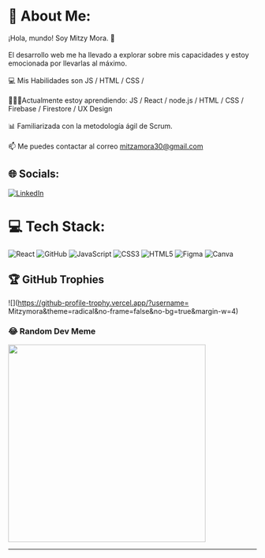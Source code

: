 # 💫 About Me:
¡Hola, mundo! Soy Mitzy Mora. 👋<br><br>El desarrollo web me ha llevado a explorar sobre mis capacidades y estoy emocionada por llevarlas al máximo. <br><br>💻 Mis Habilidades son JS / HTML / CSS /<br><br>👩🏽‍💻Actualmente estoy aprendiendo: JS / React / node.js / HTML / CSS / Firebase / Firestore / UX Design<br><br>📊 Familiarizada con la metodología ágil de Scrum.<br><br>📫 Me puedes contactar al correo mitzamora30@gmail.com


## 🌐 Socials:
[![LinkedIn](https://img.shields.io/badge/LinkedIn-%230077B5.svg?logo=linkedin&logoColor=white)](https://linkedin.com/in/https://www.linkedin.com/in/mitzy-mora-596b219a/) 

# 💻 Tech Stack:
![React](https://img.shields.io/badge/react-%2320232a.svg?style=plastic&logo=react&logoColor=%2361DAFB) ![GitHub](https://img.shields.io/badge/GitHub-%23121011.svg?style=plastic&logo=github&logoColor=white) ![JavaScript](https://img.shields.io/badge/javascript-%23323330.svg?style=plastic&logo=javascript&logoColor=%23F7DF1E) ![CSS3](https://img.shields.io/badge/css3-%231572B6.svg?style=plastic&logo=css3&logoColor=white) ![HTML5](https://img.shields.io/badge/html5-%23E34F26.svg?style=plastic&logo=html5&logoColor=white) 	![Figma](https://img.shields.io/badge/figma-%23F24E1E.svg?style=plastic&logo=figma&logoColor=white) ![Canva](https://img.shields.io/badge/Canva-%2300C4CC.svg?style=plastic&logo=Canva&logoColor=white)

## 🏆 GitHub Trophies
![](https://github-profile-trophy.vercel.app/?username= Mitzymora&theme=radical&no-frame=false&no-bg=true&margin-w=4)

### 😂 Random Dev Meme
<img src='https://randommeme-five.vercel.app/' style="height: 400px;"/>

---

<!-- Proudly created with GPRM ( https://gprm.itsvg.in ) -->
